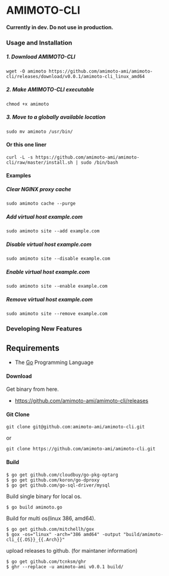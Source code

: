 # AMIMOTO-CLI

#### Currently in dev. Do not use in production.

### Usage and Installation

##### 1. Download AMIMOTO-CLI
`wget -O amimoto https://github.com/amimoto-ami/amimoto-cli/releases/download/v0.0.1/amimoto-cli_linux_amd64`

##### 2. Make AMIMOTO-CLI executable
`chmod +x amimoto`

##### 3. Move to a globally available location
`sudo mv amimoto /usr/bin/`

#### Or this one liner

`curl -L -s https://github.com/amimoto-ami/amimoto-cli/raw/master/install.sh | sudo /bin/bash`

#### Examples

##### Clear NGINX proxy cache
`sudo amimoto cache --purge`

##### Add virtual host example.com
`sudo amimoto site --add example.com`

##### Disable virtual host example.com
`sudo amimoto site --disable example.com`

##### Enable virtual host example.com
`sudo amimoto site --enable example.com`

##### Remove virtual host example.com
`sudo amimoto site --remove example.com`

### Developing New Features

## Requirements

- The [Go](https://github.com/golang/go) Programming Language

#### Download

Get binary from here.
- https://github.com/amimoto-ami/amimoto-cli/releases


#### Git Clone

`git clone git@github.com:amimoto-ami/amimoto-cli.git`

or

`git clone https://github.com/amimoto-ami/amimoto-cli.git`

#### Build

```
$ go get github.com/cloudbuy/go-pkg-optarg
$ go get github.com/koron/go-dproxy
$ go get github.com/go-sql-driver/mysql
```

Build single binary for local os.
```
$ go build amimoto.go
```

Build for multi os(linux 386, amd64).
```
$ go get github.com/mitchellh/gox
$ gox -os="linux" -arch="386 amd64" -output "build/amimoto-cli_{{.OS}}_{{.Arch}}"
```

upload releases to github. (for maintaner information)
```
$ go get github.com/tcnksm/ghr
$ ghr --replace -u amimoto-ami v0.0.1 build/
```
